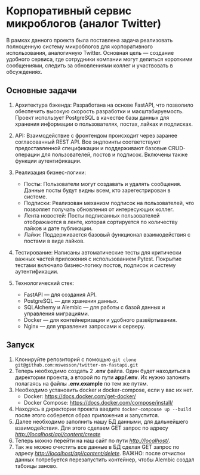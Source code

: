 # Корпоративный сервис микроблогов (аналог Twitter)

В рамках данного проекта была поставлена задача реализовать полноценную систему микроблогов для корпоративного использования, аналогичную Twitter. Основная цель — создание удобного сервиса, где сотрудники компании могут делиться короткими сообщениями, следить за обновлениями коллег и участвовать в обсуждениях.

## Основные задачи

1. Архитектура бэкенда: Разработана на основе FastAPI, что позволило обеспечить высокую скорость разработки и масштабируемость. Проект использует PostgreSQL в качестве базы данных для хранения информации о пользователях, постах, лайках и подписках.

2. API: Взаимодействие с фронтендом происходит через заранее согласованный REST API. Все эндпоинты соответствуют предоставленной спецификации и поддерживают базовые CRUD-операции для пользователей, постов и подписок. Включены также функции аутентификации.

3. Реализация бизнес-логики:
    - Посты: Пользователи могут создавать и удалять сообщения. Данные посты будут видны всем, кто зарегестрирован в системе.
    - Подписки: Реализован механизм подписок на пользователей, что позволяет получать обновления от интересующих коллег.
    - Лента новостей: Посты подписанных пользователей отображаются в ленте, которая сортируется по количеству лайков и дате публикации.
    - Лайки: Поддерживается базовый функционал взаимодействия с постами в виде лайков.

4. Тестирование: Написаны автоматические тесты для критически важных частей приложения с использованием Pytest. Покрытие тестами включало бизнес-логику постов, подписок и систему аутентификации.

5. Технологический стек:

    - FastAPI — для создания API.
    - PostgreSQL — для хранения данных.
    - SQLAlchemy и Alembic — для работы с базой данных и управления миграциями.
    - Docker — для контейнеризации и удобного развёртывания.
    - Nginx — для управления запросами к серверу.

## Запуск

1. Клонируйте репозиторий с помощью `git clone git@github.com:mswesson/twitter-on-fastapi.git`
2. Теперь необходимо создать 2 **.env** файла. Один будет находиться в директории проекта, а второй по пути **app/.env**. Их нужно запонить полагаясь на файлы **.env.example** по тем же путям.
3. Необходимо установить docker и docker-compose, если у вас их нет. 
    - Docker: <https://docs.docker.com/get-docker/>
    - Docker Compose: <https://docs.docker.com/compose/install/>
4. Находясь в директории проекта введите `docker-compouse up --build` после этого соберется образ приложения и запустится.
5. Далее необходимо заполнить нашу БД данными, для дальнейшего взаимодействия. Для этого сделаем GET запрос по адресу *<http://localhost/api/content/create>*
6. Теперь можно перейти на наш сайт по пути *<http://localhost/>*.
7. Так же можно очистить все данные в БД сделая GET запрос по адресу *<http://localhost/api/content/delete>*. ВАЖНО: после отчистки данных потребуется перезапустить контейнер, чтобы Alembic создал табоицы заново.
